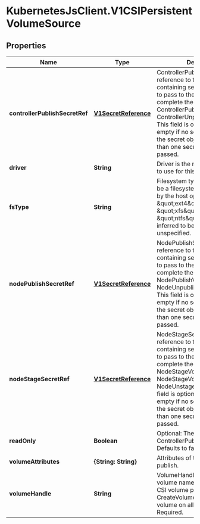 # KubernetesJsClient.V1CSIPersistentVolumeSource

## Properties
Name | Type | Description | Notes
------------ | ------------- | ------------- | -------------
**controllerPublishSecretRef** | [**V1SecretReference**](V1SecretReference.md) | ControllerPublishSecretRef is a reference to the secret object containing sensitive information to pass to the CSI driver to complete the CSI ControllerPublishVolume and ControllerUnpublishVolume calls. This field is optional, and  may be empty if no secret is required. If the secret object contains more than one secret, all secrets are passed. | [optional] 
**driver** | **String** | Driver is the name of the driver to use for this volume. Required. | 
**fsType** | **String** | Filesystem type to mount. Must be a filesystem type supported by the host operating system. Ex. \&quot;ext4\&quot;, \&quot;xfs\&quot;, \&quot;ntfs\&quot;. Implicitly inferred to be \&quot;ext4\&quot; if unspecified. | [optional] 
**nodePublishSecretRef** | [**V1SecretReference**](V1SecretReference.md) | NodePublishSecretRef is a reference to the secret object containing sensitive information to pass to the CSI driver to complete the CSI NodePublishVolume and NodeUnpublishVolume calls. This field is optional, and  may be empty if no secret is required. If the secret object contains more than one secret, all secrets are passed. | [optional] 
**nodeStageSecretRef** | [**V1SecretReference**](V1SecretReference.md) | NodeStageSecretRef is a reference to the secret object containing sensitive information to pass to the CSI driver to complete the CSI NodeStageVolume and NodeStageVolume and NodeUnstageVolume calls. This field is optional, and  may be empty if no secret is required. If the secret object contains more than one secret, all secrets are passed. | [optional] 
**readOnly** | **Boolean** | Optional: The value to pass to ControllerPublishVolumeRequest. Defaults to false (read/write). | [optional] 
**volumeAttributes** | **{String: String}** | Attributes of the volume to publish. | [optional] 
**volumeHandle** | **String** | VolumeHandle is the unique volume name returned by the CSI volume plugin’s CreateVolume to refer to the volume on all subsequent calls. Required. | 


